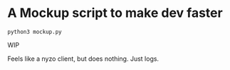 # A Mockup script to make dev faster

`python3 mockup.py`

WIP

Feels like a nyzo client, but does nothing. Just logs.
